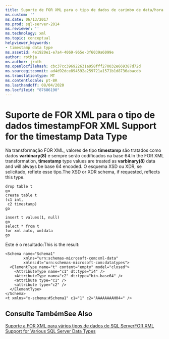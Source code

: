 ```yaml
---
title: Suporte de FOR XML para o tipo de dados de carimbo de data/hora | Microsoft Docs
ms.custom: ''
ms.date: 06/13/2017
ms.prod: sql-server-2014
ms.reviewer: ''
ms.technology: xml
ms.topic: conceptual
helpviewer_keywords:
- timestamp data type
ms.assetid: 4e1920e1-e7a4-4069-965e-3f6039a6099e
author: rothja
ms.author: jroth
ms.openlocfilehash: cbc37cc396922631a958fff270032e669387d72d
ms.sourcegitcommit: ad4d92dce894592a259721a1571b1d8736abacdb
ms.translationtype: MT
ms.contentlocale: pt-BR
ms.lasthandoff: 08/04/2020
ms.locfileid: "87686190"
---
```

# <a name="for-xml-support-for-the-timestamp-data-type"></a><span data-ttu-id="36095-102">Suporte de FOR XML para o tipo de dados timestamp</span><span class="sxs-lookup"><span data-stu-id="36095-102">FOR XML Support for the timestamp Data Type</span></span>
  <span data-ttu-id="36095-103">Na transformação FOR XML, valores de tipo **timestamp** são tratados como dados **varbinary(8)** e sempre serão codificados na base 64.</span><span class="sxs-lookup"><span data-stu-id="36095-103">In the FOR XML transformation, **timestamp** type values are treated as **varbinary(8)** data and will always be base 64 encoded.</span></span> <span data-ttu-id="36095-104">O esquema XSD ou XDR, se solicitado, reflete esse tipo.</span><span class="sxs-lookup"><span data-stu-id="36095-104">The XSD or XDR schema, if requested, reflects this type.</span></span>  
  
```  
drop table t  
go  
create table t  
(c1 int,  
 c2 timestamp)  
go  
  
insert t values(1, null)  
go  
select * from t  
for xml auto, xmldata  
go  
```  
  
 <span data-ttu-id="36095-105">Este é o resultado:</span><span class="sxs-lookup"><span data-stu-id="36095-105">This is the result:</span></span>  
  
```  
<Schema name="Schema1"   
        xmlns="urn:schemas-microsoft-com:xml-data"   
        xmlns:dt="urn:schemas-microsoft-com:datatypes">  
  <ElementType name="t" content="empty" model="closed">  
    <AttributeType name="c1" dt:type="i4" />  
    <AttributeType name="c2" dt:type="bin.base64" />  
    <attribute type="c1" />  
    <attribute type="c2" />  
  </ElementType>  
</Schema>  
<t xmlns="x-schema:#Schema1" c1="1" c2="AAAAAAAAH04=" />  
```  
  
## <a name="see-also"></a><span data-ttu-id="36095-106">Consulte Também</span><span class="sxs-lookup"><span data-stu-id="36095-106">See Also</span></span>  
 [<span data-ttu-id="36095-107">Suporte a FOR XML para vários tipos de dados de SQL Server</span><span class="sxs-lookup"><span data-stu-id="36095-107">FOR XML Support for Various SQL Server Data Types</span></span>](for-xml-support-for-various-sql-server-data-types.md)  
  
  
